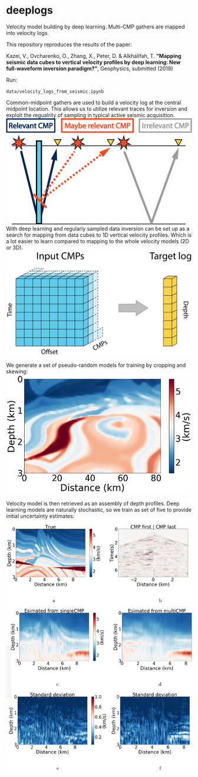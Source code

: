 # deeplogs
Velocity model building by deep learning. Multi-CMP gathers are mapped into velocity logs.

This repository reproduces the results of the paper: 

Kazei, V., Ovcharenko, O., Zhang, X., Peter, D. & Alkhalifah, T. 
**"Mapping seismic data cubes to vertical velocity profiles by deep learning: New full-waveform inversion paradigm?"**,
Geophysics, submitted (2019) 

Run:

    data/velocity_logs_from_seismic.ipynb

Common-midpoint gathers are used to build a velocity log at the central midpoint location. 
This allows us to utilize relevant traces for inversion and exploit the regualrity of sampling in typical active seismic acquisition.
![cmp_to_log](latex/Fig/relevantCMP.png)
With deep learning and regularly sampled data inversion can be set up as a search for mapping from data cubes to 1D vertical velocity profiles. Which is a lot easier to learn compared to mapping to the whole velocity models (2D or 3D).
![cmp_to_log](latex/Fig/in_out_shape.png)

We generate a set of pseudo-random models for training by cropping and skewing:
![cmp_to_log](latex/Fig/random_model_example.png)

Velocity model is then retrieved as an assembly of depth profiles. Deep learning models are naturally stochastic, so we train as set of five to provide initial uncertainty estimates:
![cmp_to_log](latex/Fig/invertedMarmousi.png)






